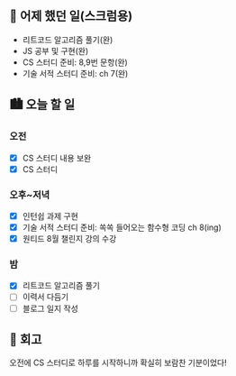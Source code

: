## 🌃 어제 했던 일(스크럼용)

- 리트코드 알고리즘 풀기(완)
- JS 공부 및 구현(완)
- CS 스터디 준비: 8,9번 문항(완)
- 기술 서적 스터디 준비: ch 7(완)

## 🏙️ 오늘 할 일

### 오전

- [x] CS 스터디 내용 보완
- [x] CS 스터디

### 오후~저녁

- [x] 인턴쉽 과제 구현
- [x] 기술 서적 스터디 준비: 쏙쏙 들어오는 함수형 코딩 ch 8(ing)
- [x] 원티드 8월 챌린지 강의 수강

### 밤

- [x] 리트코드 알고리즘 풀기
- [ ] 이력서 다듬기
- [ ] 블로그 일지 작성

## 🌆 회고

오전에 CS 스터디로 하루를 시작하니까 확실히 보람찬 기분이었다! 